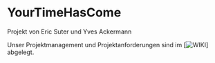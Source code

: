 # YourTimeHasCome
Projekt von Eric Suter und Yves Ackermann

Unser Projektmanagement und Projektanforderungen sind im [![WIKI](https://github.com/BBZ-InformatikGrundlagen/YourTimeHasCome/wiki)] abgelegt. 
